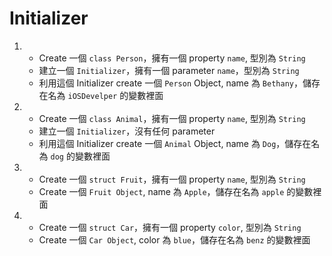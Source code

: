 # Initializer

1. 
    * Create 一個 `class Person`，擁有一個 property `name`, 型別為 `String`
    * 建立一個 `Initializer`，擁有一個 parameter `name`，型別為 `String`
    * 利用這個 Initializer create 一個 `Person` Object, name 為 `Bethany`，儲存在名為 `iOSDevelper` 的變數裡面

2. 
    * Create 一個 `class Animal`，擁有一個 property `name`, 型別為 `String`
    * 建立一個 `Initializer`，沒有任何 parameter
    * 利用這個 Initializer create 一個 `Animal` Object, name 為 `Dog`，儲存在名為 `dog` 的變數裡面

3. 
    * Create 一個 `struct Fruit`，擁有一個 property `name`, 型別為 `String`
    * Create 一個 `Fruit Object`, name 為 `Apple`，儲存在名為 `apple` 的變數裡面

4. 
    * Create 一個 `struct Car`，擁有一個 property `color`, 型別為 `String`
    * Create 一個 `Car Object`, color 為 `blue`，儲存在名為 `benz` 的變數裡面